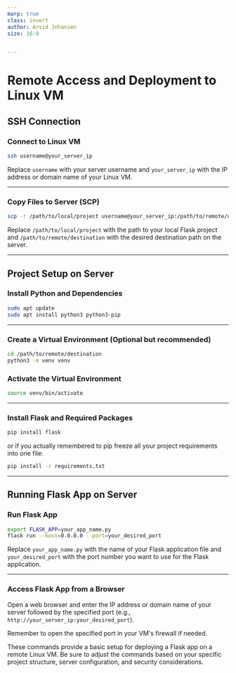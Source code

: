 ```yaml
---
marp: true
class: invert
author: Arvid Johansen
size: 16:9


---
```


# Remote Access and Deployment to Linux VM

## SSH Connection

### Connect to Linux VM
```bash
ssh username@your_server_ip
```

Replace `username` with your server username and `your_server_ip` with the IP address or domain name of your Linux VM.

---

### Copy Files to Server (SCP)
```bash
scp -r /path/to/local/project username@your_server_ip:/path/to/remote/destination
```

Replace `/path/to/local/project` with the path to your local Flask project and `/path/to/remote/destination` with the desired destination path on the server.

---


## Project Setup on Server

### Install Python and Dependencies
```bash
sudo apt update
sudo apt install python3 python3-pip
```


---



### Create a Virtual Environment (Optional but recommended)
```bash
cd /path/to/remote/destination
python3 -m venv venv
```

### Activate the Virtual Environment
```bash
source venv/bin/activate
```


---


### Install Flask and Required Packages
```bash
pip install flask
```

or if you actually remembered to pip freeze all your project requirements into one file:
```bash
pip install -r requirements.txt
```

---


## Running Flask App on Server

### Run Flask App
```bash
export FLASK_APP=your_app_name.py
flask run --host=0.0.0.0 --port=your_desired_port
```

Replace `your_app_name.py` with the name of your Flask application file and `your_desired_port` with the port number you want to use for the Flask application.


---


### Access Flask App from a Browser

Open a web browser and enter the IP address or domain name of your server followed by the specified port (e.g., `http://your_server_ip:your_desired_port`).

Remember to open the specified port in your VM's firewall if needed.

These commands provide a basic setup for deploying a Flask app on a remote Linux VM. Be sure to adjust the commands based on your specific project structure, server configuration, and security considerations.
